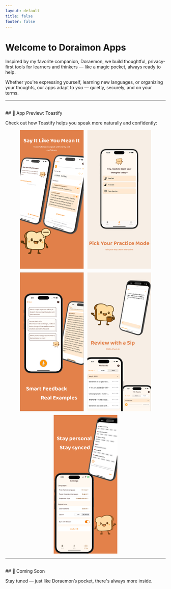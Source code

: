 ```yaml
---
layout: default
title: false
footer: false
---
```


# Welcome to Doraimon Apps

Inspired by my favorite companion, Doraemon, we build thoughtful, privacy-first tools for learners and thinkers — like a magic pocket, always ready to help.

Whether you're expressing yourself, learning new languages, or organizing your thoughts, our apps adapt to *you* — quietly, securely, and on your terms.


---
<br/>
## 📱 App Preview: Toastify

Check out how Toastify helps you speak more naturally and confidently:

<div style="display: flex; flex-wrap: wrap; gap: 12px; justify-content: center;">
  <img src="/assets/toastify/1.png" alt="Screenshot 1" style="width: 200px; max-width: 100%;" />
  <img src="/assets/toastify/2.png" alt="Screenshot 2" style="width: 200px; max-width: 100%;" />
  <img src="/assets/toastify/3.png" alt="Screenshot 3" style="width: 200px; max-width: 100%;" />
  <img src="/assets/toastify/4.png" alt="Screenshot 4" style="width: 200px; max-width: 100%;" />
  <img src="/assets/toastify/5.png" alt="Screenshot 5" style="width: 200px; max-width: 100%;" />
</div>


---

<br/>
## 🔮 Coming Soon

Stay tuned — just like Doraemon’s pocket, there's always more inside.
